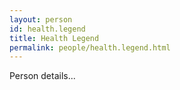 ```yaml
---
layout: person
id: health.legend
title: Health Legend
permalink: people/health.legend.html
---
```


Person details...